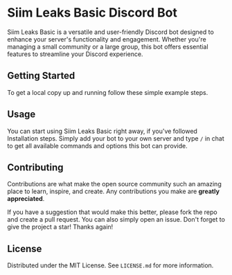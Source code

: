 # Siim Leaks Basic Discord Bot

Siim Leaks Basic is a versatile and user-friendly Discord bot designed to enhance your server's functionality and engagement. Whether you're managing a small community or a large group, this bot offers essential features to streamline your Discord experience.

## Getting Started

To get a local copy up and running follow these simple example steps.

## Usage

You can start using Siim Leaks Basic right away, if you've followed Installation steps. Simply add your bot to your own
server and type `/` in chat to get all available commands and options this bot can provide.

## Contributing

Contributions are what make the open source community such an amazing place to learn, inspire, and create. Any
contributions you make are **greatly appreciated**.

If you have a suggestion that would make this better, please fork the repo and create a pull request. You can also
simply open an issue.
Don't forget to give the project a star! Thanks again!

## License

Distributed under the MIT License. See `LICENSE.md` for more information.
